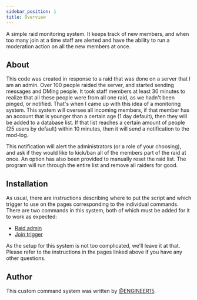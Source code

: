 ```yaml
---
sidebar_position: 1
title: Overview
---
```


A simple raid monitoring system.
It keeps track of new members, and when too many join at a time staff are alerted and have the ability to run a moderation action on all the new members at once.

## About

This code was created in response to a raid that was done on a server that I am an admin. Over 100 people raided the server, and started sending messages and DMing people. It took staff members at least 30 minutes to realize that all these people were from all one raid, as we hadn't been pinged, or notified. That's when I came up with this idea of a monitoring system. This system will oversee all incoming members, if that member has an account that is younger than a certain age (1 day default), then they will be added to a database list. If that list reaches a certain amount of people (25 users by default) within 10 minutes, then it will send a notification to the mod-log.

This notification will alert the administrators (or a role of your choosing), and ask if they would like to kick/ban all of the members part of the raid at once. An option has also been provided to manually reset the raid list. The program will run through the entire list and remove all raiders for good.

## Installation

As usual, there are instructions describing where to put the script and which trigger to use on the pages corresponding to the individual commands. There are two commands in this system, both of which must be added for it to work as expected:

- [Raid admin](raid-admin)
- [Join trigger](join-trigger)

As the setup for this system is not too complicated, we'll leave it at that. Please refer to the instructions in the pages linked above if you have any other questions.

## Author

This custom command system was written by [@ENGINEER15](https://github.com/engineer152/).
